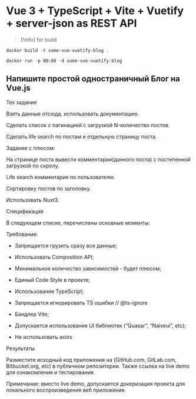 # Vue 3 + TypeScript + Vite + Vuetify + server-json as REST API

>[!info] for build

```
docker build -t some-vue-vuetify-blog .

```

```
docker run -p 80:80 -d some-vue-vuetify-blog

```

## Напишите простой одностраничный Блог на Vue.js

Тех задание

Взять данные отсюда, использовать документацию.

Сделать список с пагинацией с загрузкой N-количество постов.

Сделать life search по постам и отдельную страницу поста.

Задание с плюсом:

На странице поста вывести комментарии(данного поста) с постепенной загрузкой по скролу.

Life search комментария по пользователю.

Сортировку постов по заголовку.

Использовать Nuxt3

Спецификация

В следующем списке, перечислены основные моменты:

Требование:

- Запрещается грузить сразу все данные;

- Использовать Composition API;

- Минимальное количество зависимостей - будет плюсом;

- Единый Code Style в проекте;

- Использование TypeScript;

- Запрещается игнорировать TS ошибки // @ts-ignore

- Бандлер Vite;

- Допускается использование UI библиотек (“Quasar”, “Naiveui”, etc);

- Не использовать axios

Результаты

Разместите исходный код приложения на (GitHub.com, GitLab.com, Bitbucket.org, etc) в публичном репозитории. Также ссылка на live demo для ознакомления и тестирования.

Примечание: вместо live demo, допускается докеризация проекта для локального воспроизведения веб приложения.
